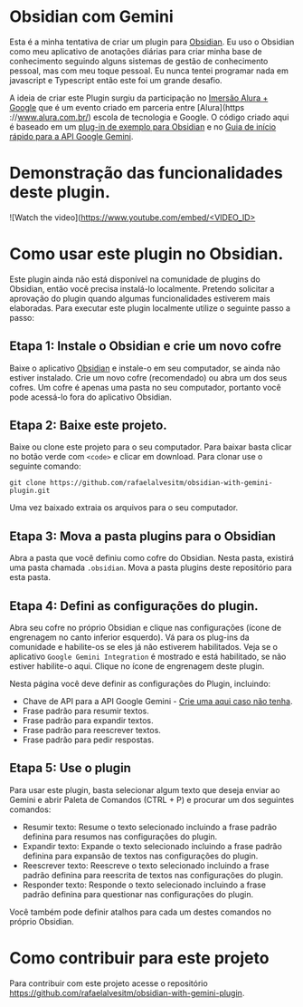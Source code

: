 # Obsidian com Gemini

Esta é a minha tentativa de criar um plugin para [Obsidian](https://obsidian.md). Eu uso o Obsidian como meu aplicativo de anotações diárias para criar minha base de conhecimento seguindo alguns sistemas de gestão de conhecimento pessoal, mas com meu toque pessoal. Eu nunca tentei programar nada em javascript e Typescript então este foi um grande desafio. 

A ideia de criar este Plugin surgiu da participação no [Imersão Alura + Google](https://www.alura.com.br/artigos/imersao-ia) que é um evento criado em parceria entre [Alura](https ://www.alura.com.br/) escola de tecnologia e Google. O código criado aqui é baseado em um [plug-in de exemplo para Obsidian](https://github.com/obsidianmd/obsidian-sample-plugin) e no [Guia de início rápido para a API Google Gemini](https://ai.google.dev/gemini-api/docs/ai-studio-quickstart).

# Demonstração das funcionalidades deste plugin. 

![Watch the video]([https://www.youtube.com/embed/<VIDEO_ID>](https://www.youtube.com/watch?v=sSppw88coQ4)

# Como usar este plugin no Obsidian. 

Este plugin ainda não está disponível na comunidade de plugins do Obsidian, então você precisa instalá-lo localmente. Pretendo solicitar a aprovação do plugin quando algumas funcionalidades estiverem mais elaboradas. Para executar este plugin localmente utilize o seguinte passo a passo:

## Etapa 1: Instale o Obsidian e crie um novo cofre

Baixe o aplicativo [Obsidian](https://obsidian.md) e instale-o em seu computador, se ainda não estiver instalado. Crie um novo cofre (recomendado) ou abra um dos seus cofres. Um cofre é apenas uma pasta no seu computador, portanto você pode acessá-lo fora do aplicativo Obsidian.

## Etapa 2: Baixe este projeto.

Baixe ou clone este projeto para o seu computador. Para baixar basta clicar no botão verde com `<code>` e clicar em download. Para clonar use o seguinte comando:

```shell
git clone https://github.com/rafaelalvesitm/obsidian-with-gemini-plugin.git
```
Uma vez baixado extraia os arquivos para o seu computador.

## Etapa 3: Mova a pasta plugins para o Obsidian

Abra a pasta que você definiu como cofre do Obsidian. Nesta pasta, existirá uma pasta chamada `.obsidian`. Mova a pasta plugins deste repositório para esta pasta. 

## Etapa 4: Defini as configurações do plugin. 

Abra seu cofre no próprio Obsidian e clique nas configurações (ícone de engrenagem no canto inferior esquerdo). Vá para os plug-ins da comunidade e habilite-os se eles já não estiverem habilitados. Veja se o aplicativo `Google Gemini Integration` é mostrado e está habilitado, se não estiver habilite-o aqui. Clique no ícone de engrenagem deste plugin. 

Nesta página você deve definir as configurações do Plugin, incluindo:

- Chave de API para a API Google Gemini - [Crie uma aqui caso não tenha](https://aistudio.google.com/app/u/1/apikey). 
- Frase padrão para resumir textos.
- Frase padrão para expandir textos.
- Frase padrão para reescrever textos. 
- Frase padrão para pedir respostas.

## Etapa 5: Use o plugin

Para usar este plugin, basta selecionar algum texto que deseja enviar ao Gemini e abrir  Paleta de Comandos (CTRL + P) e procurar um dos seguintes comandos:

- Resumir texto: Resume o texto selecionado incluindo a frase padrão definina para resumos nas configurações do plugin. 
- Expandir texto: Expande o texto selecionado incluindo a frase padrão definina para expansão de textos nas configurações do plugin. 
- Reescrever texto: Reescreve o texto selecionado incluindo a frase padrão definina para reescrita de textos nas configurações do plugin.
- Responder texto: Responde o texto selecionado incluindo a frase padrão definina para questionar nas configurações do plugin.

Você também pode definir atalhos para cada um destes comandos no próprio Obsidian. 

# Como contribuir para este projeto

Para contribuir com este projeto acesse o repositório https://github.com/rafaelalvesitm/obsidian-with-gemini-plugin. 
